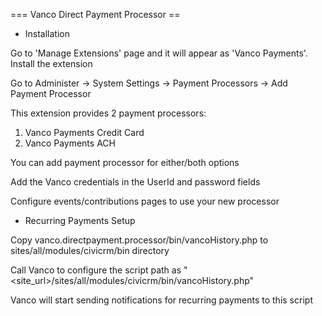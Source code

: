 === Vanco Direct Payment Processor ==

- Installation

Go to 'Manage Extensions' page and it will appear as 'Vanco Payments'. Install the extension

Go to Administer -> System Settings -> Payment Processors -> Add Payment Processor

This extension provides 2 payment processors:
1. Vanco Payments Credit Card
2. Vanco Payments ACH

You can add payment processor for either/both options

Add the Vanco credentials in the UserId and password fields

Configure events/contributions pages to use your new processor

- Recurring Payments Setup

Copy vanco.directpayment.processor/bin/vancoHistory.php to sites/all/modules/civicrm/bin directory

Call Vanco to configure the script path as "<site_url>/sites/all/modules/civicrm/bin/vancoHistory.php"

Vanco will start sending notifications for recurring payments to this script


